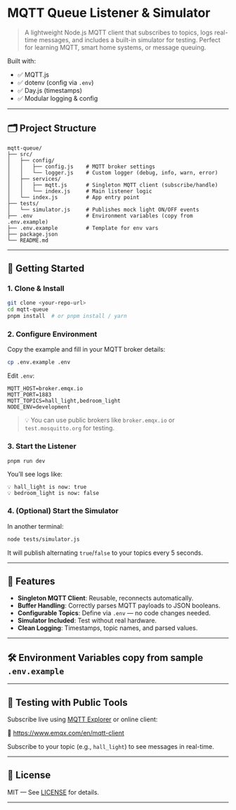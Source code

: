 # MQTT Queue Listener & Simulator

> A lightweight Node.js MQTT client that subscribes to topics, logs real-time messages, and includes a built-in simulator for testing. Perfect for learning MQTT, smart home systems, or message queuing.

Built with:

- ✅ MQTT.js
- ✅ dotenv (config via `.env`)
- ✅ Day.js (timestamps)
- ✅ Modular logging & config

---

## 🗂️ Project Structure

```
mqtt-queue/
├── src/
│   ├── config/
│   │   ├── config.js    # MQTT broker settings
│   │   └── logger.js    # Custom logger (debug, info, warn, error)
│   ├── services/
│   │   ├── mqtt.js      # Singleton MQTT client (subscribe/handle)
│   │   └── index.js     # Main listener logic
│   └── index.js         # App entry point
├── tests/
│   └── simulator.js     # Publishes mock light ON/OFF events
├── .env                 # Environment variables (copy from .env.example)
├── .env.example         # Template for env vars
├── package.json
└── README.md
```

---

## 🚀 Getting Started

### 1. Clone & Install

```bash
git clone <your-repo-url>
cd mqtt-queue
pnpm install  # or pnpm install / yarn
```

### 2. Configure Environment

Copy the example and fill in your MQTT broker details:

```bash
cp .env.example .env
```

Edit `.env`:

```env
MQTT_HOST=broker.emqx.io
MQTT_PORT=1883
MQTT_TOPICS=hall_light,bedroom_light
NODE_ENV=development
```

> 💡 You can use public brokers like `broker.emqx.io` or `test.mosquitto.org` for testing.

### 3. Start the Listener

```bash
pnpm run dev
```

You’ll see logs like:

```
💡 hall_light is now: true
💡 bedroom_light is now: false
```

### 4. (Optional) Start the Simulator

In another terminal:

```bash
node tests/simulator.js
```

It will publish alternating `true`/`false` to your topics every 5 seconds.

---

## 🧩 Features

- **Singleton MQTT Client**: Reusable, reconnects automatically.
- **Buffer Handling**: Correctly parses MQTT payloads to JSON booleans.
- **Configurable Topics**: Define via `.env` — no code changes needed.
- **Simulator Included**: Test without real hardware.
- **Clean Logging**: Timestamps, topic names, and parsed values.

---

## 🛠️ Environment Variables copy from sample `.env.example`

---

## 🧪 Testing with Public Tools

Subscribe live using [MQTT Explorer](https://mqtt-explorer.com/) or online client:

🔗 https://www.emqx.com/en/mqtt-client

Subscribe to your topic (e.g., `hall_light`) to see messages in real-time.

---

## 📄 License

MIT — See [LICENSE](LICENSE) for details.

---

